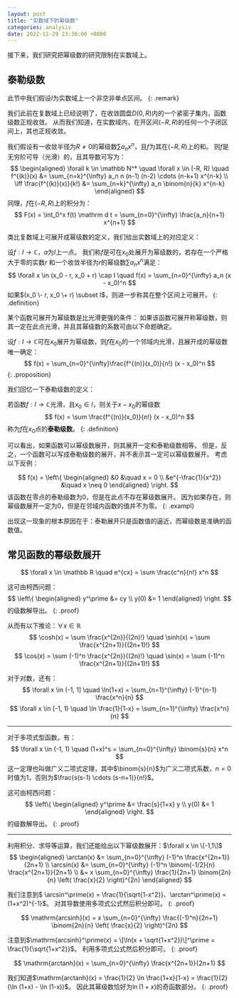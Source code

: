 ```yaml
---
layout: post
title: "实数域下的幂级数"
categories: analysis
date: 2022-11-29 23:30:00 +0800
--- 
```


接下来，我们研究把幂级数的研究限制在实数域上。

## 泰勒级数

此节中我们假设$I$为实数域上一个非空非单点区间。
{: .remark}

我们此前在复数域上已经说明了，在收敛圆盘$D(0,R)$内的一个紧密子集内，函数级数正规收敛。
从而我们知道，在实数域内，在开区间$(-R, R)$的任何一个子闭区间上，其也正规收敛。

我们假设有一收敛半径为$R \neq 0$的幂级数$\sum a_n x^n$，且$f$为其在$(-R, R)$上的和。
则$f$是无穷阶可导（光滑）的，且其导数可写为：
$$
\begin{aligned}
\forall k \in \mathbb N^* \quad \forall x \in (-R, R) \quad
f^{(k)}(x) &= \sum_{n=k}^{\infty} a_n n (n-1) (n-2) \cdots (n-k+1) x^{n-k} \\
\iff
\frac{f^{(k)}(x)}{k!} &= \sum_{n=k}^{\infty} a_n \binom{n}{k} x^{n-k}
\end{aligned}
$$
同理，$f$在$(-R, R)$上的积分为：
$$
F(x) = \int_0^x f(t) \mathrm d t = \sum_{n=0}^{\infty} \frac{a_n}{n+1} x^{n+1}
$$

类比复数域上可展开成幂级数的定义，我们给出实数域上的对应定义：

设$f: I \to \mathbb C$，$a$为$I$上一点。
我们称$f$是可在$x_0$处展开为幂级数的，若存在一个严格大于零的实数$r$
和一个收敛半径为$r$的幂级数$\sum a_n x^n$满足：
$$
\forall x \in (x_0 - r, x_0 + r) \cap I \quad f(x) = \sum_{n=0}^{\infty} a_n (x - x_0)^n
$$
如果$(x_0 \- r, x_0 \+ r) \subset I$，则进一步称其在整个区间上可展开。
{: .definition}

某个函数可展开为幂级数是比光滑更强的条件：
如果该函数可展开称幂级数，则其一定在此点光滑，并且其幂级数的系数可由以下命题确定。

设$f: I \to \mathbb C$可在$x_0$展开为幂级数，则$f$在$x_0$的一个邻域内光滑，且展开成的幂级数唯一确定：
$$
f(x) = \sum_{n=0}^{\infty}\frac{f^{(n)}(x_0)}{n!} (x - x_0)^n
$$
{: .proposition}

我们回忆一下泰勒级数的定义：

若函数$f: I \to \mathbb C$光滑，且$x_0 \in I$，则关于$x - x_0$的幂级数
$$
f(x) = \sum \frac{f^{(n)}(x_0)}{n!} (x - x_0)^n
$$
称为$f$在$x_0$点的**泰勒级数**。
{: .definition}

可以看出，如果函数可以幂级数展开，则其展开一定和泰勒级数相等。
但是，反之，一个函数可以写成泰勒级数的展开，并不表示其一定可以幂级数展开。
考虑以下反例：

$$
f(x) = \left\{
\begin{aligned}
&0 &\quad x = 0 \\
&e^{-\frac{1}{x^2}} &\quad  x \neq 0
\end{aligned}
\right.
$$
该函数在零点的泰勒级数为0，但是在此点不存在幂级数展开。
因为如果存在，则幂级数展开一定为0，但是在邻域内函数的值并不为零。
{: .exampl}

出现这一现象的根本原因在于：泰勒展开只是函数值的逼近，而幂级数是准确的函数值。

## 常见函数的幂级数展开

$$
\forall x \in \mathbb R \quad 
e^{cx} = \sum \frac{c^n}{n!} x^n
$$

这可由柯西问题：
$$
\left\{
\begin{aligned}
y^\prime &= cy \\
y(0) &= 1
\end{aligned}
\right.
$$
的级数解导出。
{: .proof}

从而有以下推论：$\forall x \in \mathbb R$
$$
\cosh(x) = \sum \frac{x^{2n}}{(2n)!} \quad
\sinh(x) = \sum \frac{x^{2n+1}}{(2n+1)!}
$$
$$
\cos(x) = \sum (-1)^n \frac{x^{2n}}{(2n)!} \quad
\sin(x) = \sum (-1)^n \frac{x^{2n+1}}{(2n+1)!} 
$$

对于对数，还有：
$$
\forall x \in (-1, 1] \quad \ln(1+x) = \sum_{n=1}^{\infty} (-1)^{n-1} \frac{x^n}{n}
$$
$$
\forall x \in [-1, 1) \quad \ln \frac{1}{1-x} = \sum_{n=1}^{\infty} \frac{x^n}{n}
$$

---

对于多项式型函数，有：
$$
\forall x \in (-1, 1) \quad
(1+x)^s = \sum_{n=0}^{\infty} \binom{s}{n} x^n
$$
这一定理也叫做广义二项式定理，其中$\binom{s}{n}$为广义二项式系数，$n=0$时值为1，否则为$\frac{s(s-1) \cdots (s-n+1)}{n!}$。

这可由柯西问题：
$$
\left\{
\begin{aligned}
y^\prime &= \frac{s}{1+x} y \\
y(0) &= 1
\end{aligned}
\right.
$$
的级数解导出。
{: .proof}

---

利用积分、求导等运算，我们还能给出以下幂级数展开：$\forall x \in \[-1,1\]$
$$
\begin{aligned}
\arctan(x) 
&= \sum_{n=0}^{\infty} (-1)^n \frac{x^{2n+1}}{2n+1} \\
\arcsin(x) 
&= \sum_{n=0}^{\infty} (-1)^n \binom{-1/2}{n} \frac{x^{2n+1}}{2n+1} \\
&= x \sum_{n=0}^{\infty} \frac{1}{2n+1} \binom{2n}{n} \left( \frac{x}{2} \right)^{2n}  
\end{aligned}
$$

我们注意到$ \arcsin^\prime(x) = \frac{1}{\sqrt{1-x^2}}$、$\arctan^\prime(x) = (1+x^2)^{-1}$。
对其导数使用多项式公式然后积分即可。
{: .proof}

$$
\mathrm{arcsinh}(x) = x \sum_{n=0}^{\infty} \frac{(-1)^n}{2n+1} \binom{2n}{n} \left( \frac{x}{2} \right)^{2n} 
$$

注意到$\mathrm{arcsinh}^\prime(x) = \[\ln(x + \sqrt{1+x^2})\]^\prime = \frac{1}{\sqrt{1+x^2}}$。
利用多项式公式然后积分即可。
{: .proof}

$$
\mathrm{arctanh}(x) = \sum_{n=0}^{\infty} \frac{x^{2n+1}}{2n+1}
$$

我们知道$\mathrm{arctanh}(x) = \frac{1}{2} \ln \frac{1+x}{1-x} = \frac{1}{2} (\ln (1+x) - \ln (1-x))$。
因此其幂级数恰好为$\ln (1+x)$的奇函数部分。
{: .proof}
